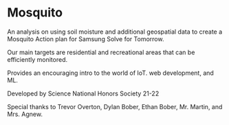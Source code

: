 # Mosquito

An analysis on using soil moisture and additional geospatial data to create a Mosquito Action plan for Samsung Solve for Tomorrow. 

Our main targets are residential and recreational areas that can be efficiently monitored.

Provides an encouraging intro to the world of IoT. web development, and ML.

Developed by Science National Honors Society 21-22

Special thanks to Trevor Overton, Dylan Bober, Ethan Bober, Mr. Martin, and Mrs. Agnew.
